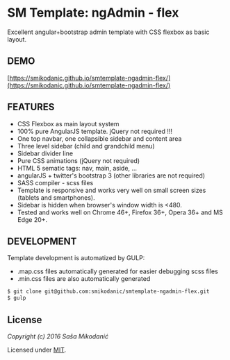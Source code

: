 # SM Template: ngAdmin - flex
Excellent angular+bootstrap admin template with CSS flexbox as basic layout.

## DEMO
[https://smikodanic.github.io/smtemplate-ngadmin-flex/](https://smikodanic.github.io/smtemplate-ngadmin-flex/)

## FEATURES
- CSS Flexbox as main layout system
- 100% pure AngularJS template. jQuery not required !!!
- One top navbar, one collapsible sidebar and content area
- Three level sidebar (child and grandchild menu)
- Sidebar divider line
- Pure CSS animations (jQuery not required)
- HTML 5 sematic tags: nav, main, aside, ...
- angularJS + twitter's bootstrap 3 (other libraries are not required)
- SASS compiler - scss files
- Template is responsive and works very well on small screen sizes (tablets and smartphones).
- Sidebar is hidden when browser's window width is <480.
- Tested and works well on Chrome 46+, Firefox 36+, Opera 36+ and MS Edge 20+.


## DEVELOPMENT
Template development is automatized by GULP:
- .map.css files automatically generated for easier debugging scss files
- .min.css files are also automatically generated

```bash
$ git clone git@github.com:smikodanic/smtemplate-ngadmin-flex.git
$ gulp
```



## License

*Copyright (c) 2016 Saša Mikodanić*

Licensed under [MIT](https://raw.githubusercontent.com/smikodanic/smtemplate-ngadmin-flex/master/LICENSE).
